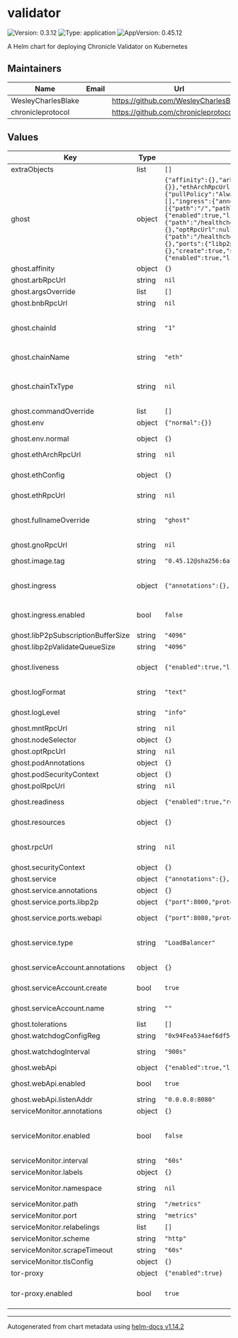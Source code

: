 # validator

![Version: 0.3.12](https://img.shields.io/badge/Version-0.3.12-informational?style=flat-square) ![Type: application](https://img.shields.io/badge/Type-application-informational?style=flat-square) ![AppVersion: 0.45.12](https://img.shields.io/badge/AppVersion-0.45.12-informational?style=flat-square)

A Helm chart for deploying Chronicle Validator on Kubernetes

## Maintainers

| Name | Email | Url |
| ---- | ------ | --- |
| WesleyCharlesBlake |  | <https://github.com/WesleyCharlesBlake/> |
| chronicleprotocol |  | <https://github.com/chronicleprotocol> |

## Values

| Key | Type | Default | Description |
|-----|------|---------|-------------|
| extraObjects | list | `[]` | Extra K8s manifests to deploy |
| ghost | object | `{"affinity":{},"arbRpcUrl":null,"argsOverride":[],"bnbRpcUrl":null,"chainId":"1","chainName":"eth","chainTxType":null,"commandOverride":[],"env":{"normal":{}},"ethArchRpcUrl":null,"ethConfig":{},"ethRpcUrl":null,"fullnameOverride":"ghost","gnoRpcUrl":null,"image":{"pullPolicy":"Always","repository":"ghcr.io/chronicleprotocol/ghost","tag":"0.45.12@sha256:6a7d3f05fb549bbc7cdfee74167b0b4fec469279fca4d7941d77296f325c40c3"},"imagePullSecrets":[],"ingress":{"annotations":{},"className":"","enabled":false,"hosts":[{"host":"chart-example.local","paths":[{"path":"/","pathType":"ImplementationSpecific","port":8000}]}],"tls":[]},"libP2pSubscriptionBufferSize":"4096","libp2pValidateQueueSize":"4096","liveness":{"enabled":true,"livenessProbe":{"httpGet":{"path":"/healthcheck","port":9100},"initialDelaySeconds":30,"periodSeconds":60}},"logFormat":"text","logLevel":"info","mntRpcUrl":null,"nameOverride":"","nodeSelector":{},"optRpcUrl":null,"podAnnotations":{},"podSecurityContext":{},"polRpcUrl":null,"readiness":{"enabled":true,"readinessProbe":{"httpGet":{"path":"/healthcheck","port":9100},"initialDelaySeconds":30,"periodSeconds":60}},"replicaCount":1,"resources":{},"rpcUrl":null,"securityContext":{},"service":{"annotations":{},"ports":{"libp2p":{"port":8000,"protocol":"TCP"},"webapi":{"port":8080,"protocol":"TCP"}},"type":"LoadBalancer"},"serviceAccount":{"annotations":{},"create":true,"name":""},"tolerations":[],"watchdogConfigReg":"0x94Fea534aef6df5cF66C2DAE5CE0A05d10C068F3","watchdogInterval":"900s","webApi":{"enabled":true,"listenAddr":"0.0.0.0:8080"}}` | Values for Ghost |
| ghost.affinity | object | `{}` | pod Affinity spec applied validator |
| ghost.arbRpcUrl | string | `nil` | RPC url for ARB |
| ghost.argsOverride | list | `[]` | args override for the validator |
| ghost.bnbRpcUrl | string | `nil` | RPC url for BNB |
| ghost.chainId | string | `"1"` | chain id for the "target" or "main" chain we use for the validator. Can be mainnet ethereum `1` or sepolia ethereum `11155111` |
| ghost.chainName | string | `"eth"` | chain name for the "target" or "main" chain we use for the validator |
| ghost.chainTxType | string | `nil` | chain tx type for the "target" or "main" chain we use for the validator. Can be mainnet ethereum `eip1559` or sepolia ethereum `legacy` |
| ghost.commandOverride | list | `[]` | command override for the validator |
| ghost.env | object | `{"normal":{}}` | Environment variable listing |
| ghost.env.normal | object | `{}` | un-encrypted env vars passed to the pod |
| ghost.ethArchRpcUrl | string | `nil` | RPC url for ETH Archival node |
| ghost.ethConfig | object | `{}` | Provide ETH keys from existing secrets : **NB** use only existing secret OR env vars, do not provide both |
| ghost.ethRpcUrl | string | `nil` | RPC URL for ETH |
| ghost.fullnameOverride | string | `"ghost"` | Override the release name to so tor-proxy can work with the default config. NB only change this if you know what you are doing |
| ghost.gnoRpcUrl | string | `nil` | RPC url for GNO |
| ghost.image.tag | string | `"0.45.12@sha256:6a7d3f05fb549bbc7cdfee74167b0b4fec469279fca4d7941d77296f325c40c3"` | Overrides the image tag whose default is the chart appVersion. |
| ghost.ingress | object | `{"annotations":{},"className":"","enabled":false,"hosts":[{"host":"chart-example.local","paths":[{"path":"/","pathType":"ImplementationSpecific","port":8000}]}],"tls":[]}` | Ingress for the validator (Do not enable ingress, as libp2p does not support path based routing yet) |
| ghost.ingress.enabled | bool | `false` | Disabled by default, since there is a bug in libp2p port assignment for dns based routing |
| ghost.libP2pSubscriptionBufferSize | string | `"4096"` | libp2p buffer size |
| ghost.libp2pValidateQueueSize | string | `"4096"` | libp2p validate queue size |
| ghost.liveness | object | `{"enabled":true,"livenessProbe":{"httpGet":{"path":"/healthcheck","port":9100},"initialDelaySeconds":30,"periodSeconds":60}}` | Liveness probe : restart the validator if the healthcheck endpoint is not reachable |
| ghost.logFormat | string | `"text"` | Log format for the validator, can be one of `json`, `text` |
| ghost.logLevel | string | `"info"` | Log level for the validator, can be one of `debug`, `info`, `warning`, `error` |
| ghost.mntRpcUrl | string | `nil` | RPC url for MNT |
| ghost.nodeSelector | object | `{}` | Node selector for the validator |
| ghost.optRpcUrl | string | `nil` | RPC url for OETH (optimism) |
| ghost.podAnnotations | object | `{}` | Pod annotations for the validator |
| ghost.podSecurityContext | object | `{}` | Pod security context for the validator |
| ghost.polRpcUrl | string | `nil` | RPC url for Polygon (polygon) |
| ghost.readiness | object | `{"enabled":true,"readinessProbe":{"httpGet":{"path":"/healthcheck","port":9100},"initialDelaySeconds":30,"periodSeconds":60}}` | Readiness probe : stop the validator if the metrics endpoint is not reachable |
| ghost.resources | object | `{}` | Resources constraints for the validator, CPU, Memory, etc. |
| ghost.rpcUrl | string | `nil` | RPC url for the "target" or "main" chain we use for the validator. Can be mainnet ethereum or sepolia ethereum |
| ghost.securityContext | object | `{}` | Security context for the validator |
| ghost.service | object | `{"annotations":{},"ports":{"libp2p":{"port":8000,"protocol":"TCP"},"webapi":{"port":8080,"protocol":"TCP"}},"type":"LoadBalancer"}` | Service type for the validator |
| ghost.service.annotations | object | `{}` | Annotations to add to the service |
| ghost.service.ports.libp2p | object | `{"port":8000,"protocol":"TCP"}` | libp2p port for the validator service |
| ghost.service.ports.webapi | object | `{"port":8080,"protocol":"TCP"}` | webapi listen port for the validator service |
| ghost.service.type | string | `"LoadBalancer"` | Type of service for the validator, can also be `LoadBalancer`, `NodePort` is experimental |
| ghost.serviceAccount.annotations | object | `{}` | Annotations to add to the service account |
| ghost.serviceAccount.create | bool | `true` | Specifies whether a service account should be created |
| ghost.serviceAccount.name | string | `""` | If not set and create is true, a name is generated using the fullname template |
| ghost.tolerations | list | `[]` | Tolerations applied validator |
| ghost.watchdogConfigReg | string | `"0x94Fea534aef6df5cF66C2DAE5CE0A05d10C068F3"` | WATCHDOG onchain config address |
| ghost.watchdogInterval | string | `"900s"` | WATCHDOG polling interval (in seconds) |
| ghost.webApi | object | `{"enabled":true,"listenAddr":"0.0.0.0:8080"}` | WEB API (tor-proxy) |
| ghost.webApi.enabled | bool | `true` | Enables the web api and deploys the tor-proxy subchart |
| ghost.webApi.listenAddr | string | `"0.0.0.0:8080"` | Listen address for the web api |
| serviceMonitor.annotations | object | `{}` | Additional ServiceMonitor annotations |
| serviceMonitor.enabled | bool | `false` | If true, a ServiceMonitor CRD is created for a prometheus operator https://github.com/coreos/prometheus-operator |
| serviceMonitor.interval | string | `"60s"` | ServiceMonitor scrape interval |
| serviceMonitor.labels | object | `{}` | Additional ServiceMonitor labels |
| serviceMonitor.namespace | string | `nil` | Alternative namespace for ServiceMonitor |
| serviceMonitor.path | string | `"/metrics"` | Path to scrape |
| serviceMonitor.port | string | `"metrics"` | port to scrape |
| serviceMonitor.relabelings | list | `[]` | ServiceMonitor relabelings |
| serviceMonitor.scheme | string | `"http"` | ServiceMonitor scheme |
| serviceMonitor.scrapeTimeout | string | `"60s"` | ServiceMonitor scrape timeout |
| serviceMonitor.tlsConfig | object | `{}` | ServiceMonitor TLS configuration |
| tor-proxy | object | `{"enabled":true}` | Values for Tor Proxy (subchart of ghost) |
| tor-proxy.enabled | bool | `true` | values for tor-proxy, installs [tor-controller](/crds/tor-controller.yaml) and creates an [onionService CRD](/templates/onion-service.yaml) |

----------------------------------------------
Autogenerated from chart metadata using [helm-docs v1.14.2](https://github.com/norwoodj/helm-docs/releases/v1.14.2)
